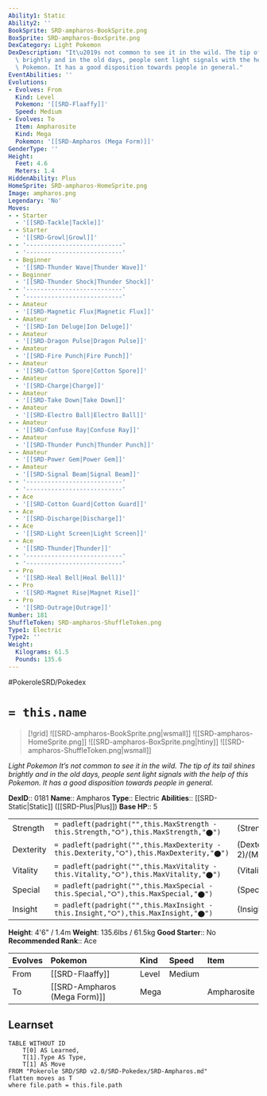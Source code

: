 ```yaml
---
Ability1: Static
Ability2: ''
BookSprite: SRD-ampharos-BookSprite.png
BoxSprite: SRD-ampharos-BoxSprite.png
DexCategory: Light Pokemon
DexDescription: "It\u2019s not common to see it in the wild. The tip of its tail shines\
  \ brightly and in the old days, people sent light signals with the help of this\
  \ Pokemon. It has a good disposition towards people in general."
EventAbilities: ''
Evolutions:
- Evolves: From
  Kind: Level
  Pokemon: '[[SRD-Flaaffy]]'
  Speed: Medium
- Evolves: To
  Item: Ampharosite
  Kind: Mega
  Pokemon: '[[SRD-Ampharos (Mega Form)]]'
GenderType: ''
Height:
  Feet: 4.6
  Meters: 1.4
HiddenAbility: Plus
HomeSprite: SRD-ampharos-HomeSprite.png
Image: ampharos.png
Legendary: 'No'
Moves:
- - Starter
  - '[[SRD-Tackle|Tackle]]'
- - Starter
  - '[[SRD-Growl|Growl]]'
- - '---------------------------'
  - '---------------------------'
- - Beginner
  - '[[SRD-Thunder Wave|Thunder Wave]]'
- - Beginner
  - '[[SRD-Thunder Shock|Thunder Shock]]'
- - '---------------------------'
  - '---------------------------'
- - Amateur
  - '[[SRD-Magnetic Flux|Magnetic Flux]]'
- - Amateur
  - '[[SRD-Ion Deluge|Ion Deluge]]'
- - Amateur
  - '[[SRD-Dragon Pulse|Dragon Pulse]]'
- - Amateur
  - '[[SRD-Fire Punch|Fire Punch]]'
- - Amateur
  - '[[SRD-Cotton Spore|Cotton Spore]]'
- - Amateur
  - '[[SRD-Charge|Charge]]'
- - Amateur
  - '[[SRD-Take Down|Take Down]]'
- - Amateur
  - '[[SRD-Electro Ball|Electro Ball]]'
- - Amateur
  - '[[SRD-Confuse Ray|Confuse Ray]]'
- - Amateur
  - '[[SRD-Thunder Punch|Thunder Punch]]'
- - Amateur
  - '[[SRD-Power Gem|Power Gem]]'
- - Amateur
  - '[[SRD-Signal Beam|Signal Beam]]'
- - '---------------------------'
  - '---------------------------'
- - Ace
  - '[[SRD-Cotton Guard|Cotton Guard]]'
- - Ace
  - '[[SRD-Discharge|Discharge]]'
- - Ace
  - '[[SRD-Light Screen|Light Screen]]'
- - Ace
  - '[[SRD-Thunder|Thunder]]'
- - '---------------------------'
  - '---------------------------'
- - Pro
  - '[[SRD-Heal Bell|Heal Bell]]'
- - Pro
  - '[[SRD-Magnet Rise|Magnet Rise]]'
- - Pro
  - '[[SRD-Outrage|Outrage]]'
Number: 181
ShuffleToken: SRD-ampharos-ShuffleToken.png
Type1: Electric
Type2: ''
Weight:
  Kilograms: 61.5
  Pounds: 135.6
---
```


#PokeroleSRD/Pokedex

# `= this.name`

> [!grid]
> ![[SRD-ampharos-BookSprite.png|wsmall]]
> ![[SRD-ampharos-HomeSprite.png]]
> ![[SRD-ampharos-BoxSprite.png|htiny]]
> ![[SRD-ampharos-ShuffleToken.png|wsmall]]


*Light Pokemon*
*It’s not common to see it in the wild. The tip of its tail shines brightly and in the old days, people sent light signals with the help of this Pokemon. It has a good disposition towards people in general.*

**DexID**:: 0181
**Name**:: Ampharos
**Type**:: Electric
**Abilities**:: [[SRD-Static|Static]] ([[SRD-Plus|Plus]])
**Base HP**:: 5

|           |                                                                                        |                                          |
| --------- | -------------------------------------------------------------------------------------- | ---------------------------------------- |
| Strength  | `= padleft(padright("",this.MaxStrength - this.Strength,"⭘"),this.MaxStrength,"⬤")`    | (Strength::2)/(MaxStrength::5)   |
| Dexterity | `= padleft(padright("",this.MaxDexterity - this.Dexterity,"⭘"),this.MaxDexterity,"⬤")` | (Dexterity:: 2)/(MaxDexterity::4) |
| Vitality  | `= padleft(padright("",this.MaxVitality - this.Vitality,"⭘"),this.MaxVitality,"⬤")`    | (Vitality::2)/(MaxVitality::5)   |
| Special   | `= padleft(padright("",this.MaxSpecial - this.Special,"⭘"),this.MaxSpecial,"⬤")`       | (Special::3)/(MaxSpecial::6)     |
| Insight   | `= padleft(padright("",this.MaxInsight - this.Insight,"⭘"),this.MaxInsight,"⬤")`       | (Insight::2)/(MaxInsight::5)     |

**Height**: 4'6" / 1.4m
**Weight**: 135.6lbs / 61.5kg
**Good Starter**:: No
**Recommended Rank**:: Ace

| Evolves   | Pokemon                      | Kind   | Speed   | Item        |
|:----------|:-----------------------------|:-------|:--------|:------------|
| From      | [[SRD-Flaaffy]]              | Level  | Medium  |             |
| To        | [[SRD-Ampharos (Mega Form)]] | Mega   |         | Ampharosite |

## Learnset

```dataview
TABLE WITHOUT ID
    T[0] AS Learned,
    T[1].Type AS Type,
    T[1] AS Move
FROM "Pokerole SRD/SRD v2.0/SRD-Pokedex/SRD-Ampharos.md"
flatten moves as T
where file.path = this.file.path
```

